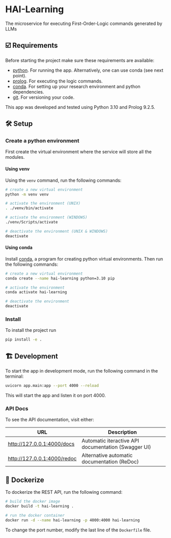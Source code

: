 # HAI-Learning
The microservice for executing First-Order-Logic commands generated by LLMs

## ☑️ Requirements

Before starting the project make sure these requirements are available:

- [python]. For running the app. Alternatively, one can use conda (see next point).
- [prolog](https://www.swi-prolog.org/). For executing the logic commands.
- [conda]. For setting up your research environment and python dependencies.
- [git]. For versioning your code.

This app was developed and tested using Python 3.10 and Prolog 9.2.5. 

## 🛠️ Setup

### Create a python environment

First create the virtual environment where the service will store all the modules.

#### Using venv

Using the `venv` command, run the following commands:

```bash
# create a new virtual environment
python -m venv venv

# activate the environment (UNIX)
. ./venv/bin/activate

# activate the environment (WINDOWS)
./venv/Scripts/activate

# deactivate the environment (UNIX & WINDOWS)
deactivate
```

#### Using conda

Install [conda], a program for creating python virtual environments. Then run the following commands:

```bash
# create a new virtual environment
conda create --name hai-learning python=3.10 pip

# activate the environment
conda activate hai-learning

# deactivate the environment
deactivate
```

### Install

To install the project run

```bash
pip install -e .
```

## 🏗️ Development

To start the app in development mode, run the following command in the terminal:

```bash
uvicorn app.main:app --port 4000 --reload
```

This will start the app and listen it on port 4000.

### API Docs

To see the API documentation, visit either:

| URL                         | Description                                         |
| --------------------------- | --------------------------------------------------- |
| http://127.0.0.1:4000/docs  | Automatic iteractive API documentation (Swagger UI) |
| http://127.0.0.1:4000/redoc | Alternative automatic documentation (ReDoc)         |

## 🐳 Dockerize

To dockerize the REST API, run the following command:

```bash
# build the docker image
docker build -t hai-learning .

# run the docker container
docker run -d --name hai-learning -p 4000:4000 hai-learning
```

To change the port number, modify the last line of the `Dockerfile` file.


[python]: https://www.python.org/
[conda]: https://www.anaconda.com/
[git]: https://git-scm.com/


